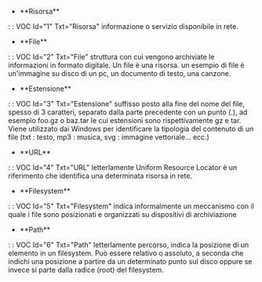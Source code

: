 - \*\*Risorsa\*\*

 :  : VOC Id="1" Txt="Risorsa"
informazione o servizio disponibile in rete.

- \*\*File\*\*

 :  : VOC Id="2" Txt="File"
struttura con cui vengono archiviate le informazioni in formato digitale. Un file è una risorsa.
un esempio di file è un'immagine su disco di un pc, un documento di testo, una canzone.

- \*\*Estensione\*\*

 :  : VOC Id="3" Txt="Estensione"
suffisso posto alla fine del nome del file, spesso di 3 caratteri, separato dalla parte
precedente con un punto (.), ad esempio foo.gz o baz.tar le cui estensioni sono rispettivamente
gz e tar. Viene utilizzato dai Windows per identificare la tipologia del contenuto di un
file (txt : testo, mp3 : musica, svg : immagine vettoriale... ecc.)

- \*\*URL\*\*

 :  : VOC Id="4" Txt="URL"
letterlamente Uniform Resource Locator è un riferimento che identifica una determinata
risorsa in rete.

- \*\*Filesystem\*\*

 :  : VOC Id="5" Txt="Filesystem"
indica informalmente un meccanismo con il quale i file sono posizionati
e organizzati su dispositivi di archiviazione

- \*\*Path\*\*

 :  : VOC Id="6" Txt="Path"
letterlamente percorso, indica la posizione di un elemento in un filesystem.
Può essere relativo o assoluto, a seconda che indichi una posizione a partire da un determinato
punto sul disco oppure se invece si parte dalla radice (root) del filesystem.

